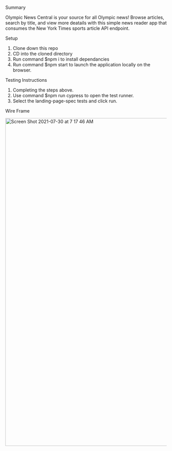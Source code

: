 Summary

Olympic News Central is your source for all Olympic news! Browse articles, search by title, and view more deatails with this simple news reader app that consumes the New York Times sports article API endpoint. 

Setup

1. Clone down this repo
2. CD into the cloned directory 
3. Run command $npm i to install dependancies 
4. Run command $npm start to launch the application locally on the browser.

Testing Instructions

1. Completing the steps above.
2. Use command $npm run cypress to open the test runner.
3. Select the landing-page-spec tests and click run.


Wire Frame

<img width="1020" alt="Screen Shot 2021-07-30 at 7 17 46 AM" src="https://user-images.githubusercontent.com/75296592/127658588-a743617f-ddc0-478b-b357-fcf352bee897.png">



